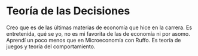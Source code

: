 # Teoría de las Decisiones
Creo que es de las últimas materias de economía que hice en la carrera. Es entretenida, qué se yo, no es mi favorita de las de economía ni por asomo. Aprendí un poco menos que en Microeconomía con Ruffo. Es teoría de juegos y teoría del comportamiento.
